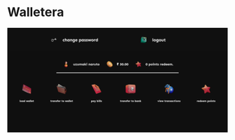 # Walletera

<img  src="https://raw.githubusercontent.com/pranjalshikhar/WalletApp/main/wallet-app.png"/>
